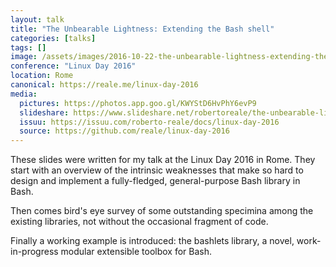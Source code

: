 ```yaml
---
layout: talk
title: "The Unbearable Lightness: Extending the Bash shell"
categories: [talks]
tags: []
image: /assets/images/2016-10-22-the-unbearable-lightness-extending-the-bash-shell.png
conference: "Linux Day 2016"
location: Rome
canonical: https://reale.me/linux-day-2016
media:
  pictures: https://photos.app.goo.gl/KWYStD6HvPhY6evP9
  slideshare: https://www.slideshare.net/robertoreale/the-unbearable-lightness-extending-the-bash-shell
  issuu: https://issuu.com/roberto-reale/docs/linux-day-2016
  source: https://github.com/reale/linux-day-2016
---
```


These slides were written for my talk at the Linux Day 2016 in Rome. They start with an overview of the intrinsic weaknesses that make so hard to design and implement a fully-fledged, general-purpose Bash library in Bash.

Then comes bird's eye survey of some outstanding specimina among the existing libraries, not without the occasional fragment of code.

Finally a working example is introduced: the bashlets library, a novel, work-in-progress modular extensible toolbox for Bash.
